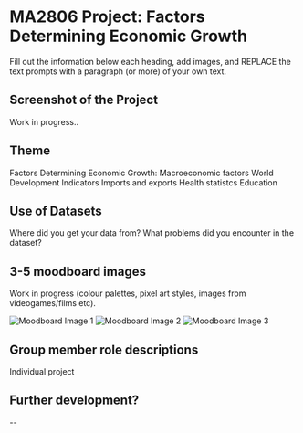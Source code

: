 # MA2806 Project: Factors Determining ​Economic Growth

Fill out the information below each heading, add images, and REPLACE the text prompts 
with a paragraph (or more) of your own text. 

## Screenshot of the Project

Work in progress..

## Theme

Factors Determining ​Economic Growth:
 Macroeconomic factors
 World Development Indicators
 Imports and exports
 Health statistcs
 Education

## Use of Datasets

Where did you get your data from? 
What problems did you encounter in the dataset?

## 3-5 moodboard images

Work in progress
(colour palettes, pixel art styles, images from videogames/films etc).

![Moodboard Image 1](PASTE_IMAGE_URL_INSIDE_BRACKETS_HERE)
![Moodboard Image 2](PASTE_IMAGE_URL_INSIDE_BRACKETS_HERE)
![Moodboard Image 3](PASTE_IMAGE_URL_INSIDE_BRACKETS_HERE)

## Group member role descriptions
Individual project

## Further development?

--
